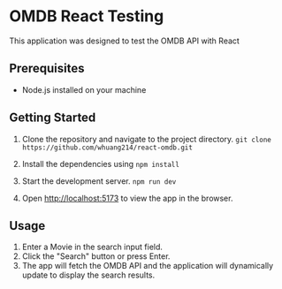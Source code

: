 # OMDB React Testing

This application was designed to test the OMDB API with React

## Prerequisites

- Node.js installed on your machine

## Getting Started

1. Clone the repository and navigate to the project directory. `git clone https://github.com/whuang214/react-omdb.git`

2. Install the dependencies using `npm install`

3. Start the development server. `npm run dev`

4. Open [http://localhost:5173](http://localhost:5173) to view the app in the browser.

## Usage

1. Enter a Movie in the search input field.
2. Click the "Search" button or press Enter.
3. The app will fetch the OMDB API and the application will dynamically update to display the search results.
